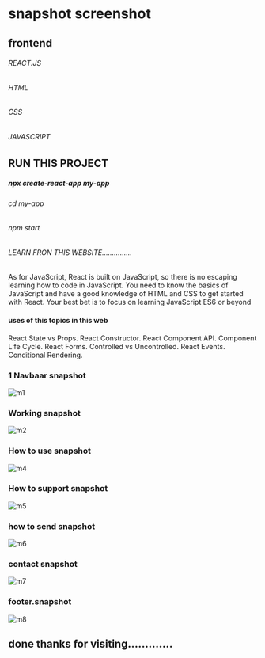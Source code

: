 # snapshot screenshot 

## frontend
###### REACT.JS
###### HTML
###### CSS
###### JAVASCRIPT

## RUN THIS PROJECT

##### npx create-react-app my-app
###### cd my-app
###### npm start


###### LEARN FRON THIS WEBSITE...............
As for JavaScript, React is built on JavaScript, so there is no escaping learning how to code in JavaScript. 
You need to know the basics of JavaScript and have a good knowledge of HTML and CSS to get started with React.
Your best bet is to focus on learning JavaScript ES6 or beyond
#### uses of this topics in this web
React State vs Props.
React Constructor.
React Component API.
Component Life Cycle.
React Forms.
Controlled vs Uncontrolled.
React Events.
Conditional Rendering.

### 1 Navbaar snapshot
![m1](https://user-images.githubusercontent.com/88300530/162601603-6cdee3f0-e65a-4c4d-a7d2-27d67af93b84.png)
### Working snapshot
![m2](https://user-images.githubusercontent.com/88300530/162601607-990c9b65-51a8-4d75-b88f-c32a9f1d50b5.png)
### How to use snapshot
![m4](https://user-images.githubusercontent.com/88300530/162601617-41742c97-862f-471d-8b30-dff3dc6664c7.png)
### How to support snapshot
![m5](https://user-images.githubusercontent.com/88300530/162601618-7e89402c-d7f0-43ae-9c2e-c54a9b038858.png)
### how to send snapshot
![m6](https://user-images.githubusercontent.com/88300530/162601619-3f5dd7df-9c5d-47ee-98dd-c484e7d2dc54.png)
###  contact snapshot
![m7](https://user-images.githubusercontent.com/88300530/162601621-ead3210c-4261-41b8-b2c8-8c66ce085d60.png)
###  footer.snapshot
![m8](https://user-images.githubusercontent.com/88300530/162601622-f5e1078d-c44d-4631-9e9e-97bbedaeb6ec.png)
##     done      thanks for visiting.............
